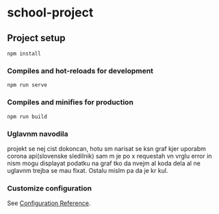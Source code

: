 # school-project

## Project setup
```
npm install
```

### Compiles and hot-reloads for development
```
npm run serve
```

### Compiles and minifies for production
```
npm run build
```

### Uglavnm navodila

projekt se nej cist dokoncan, hotu sm narisat se ksn graf kjer uporabm corona api(slovenske sledilnik) sam m je po x requestah vn vrglu error
in nism mogu displayat podatku na graf tko da nvejm al koda dela al ne uglavnm trejba se mau fixat. Ostalu mislm pa da je kr kul.

### Customize configuration
See [Configuration Reference](https://cli.vuejs.org/config/).
